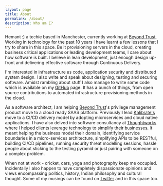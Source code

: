 ```yaml
---
layout: page
title: About
permalink: /about/
description: Who am I?
---
```


Hemant :) a techie based in Manchester, currently working at [Beyond Trust](https://www.beyondtrust.com). Working in technology for the past 10 years I have learnt a few lessons that I try to share in this space. Be it provisioning servers in the cloud, creating business critical applications or leading development teams, I care about how software is built. I believe in lean development, just enough design up-front and delivering effective software through Continuous Delivery.

I'm interested in infrastructure as code, application security and distributed system design. I also write and speak about designing, testing and securing software. Amidst rambling about stuff I also manage to write some code which is available on my [GitHub](https://github.com/hemantksingh) page. It has a bunch of things, from open source contributions to automated infrastructure provisioning methods in the cloud.

As a software architect, I am helping [Beyond Trust](https://www.beyondtrust.com)'s privilege management product move to a cloud ready SAAS platform. Previously I lead [Kalibrate's](https://www.kalibrate.com) move to a CI/CD delivery model by adopting microservices and cloud native applications. I have also delved into software consultancy at [Thoughtworks](https://thoughtworks.com) where I helped clients leverage technology to simplify their businesses. It meant helping the business model their domain, identifying service boundaries in a micro-services architecture, simplifying APIs to be RESTful, building CI/CD pipelines, running security threat modelling sessions, hassle people about sticking to the testing pyramid or just pairing with someone on a complex problem.

When not at work - cricket, cars, yoga and photography keep me occupied. Incidentally I also happen to have completely dispassionate opinions and views encompassing politics, history, Indian philosophy and cultural thought. Some of my musings can be found on [Twitter](https://twitter.com/_hemantksingh) and in this space too.
